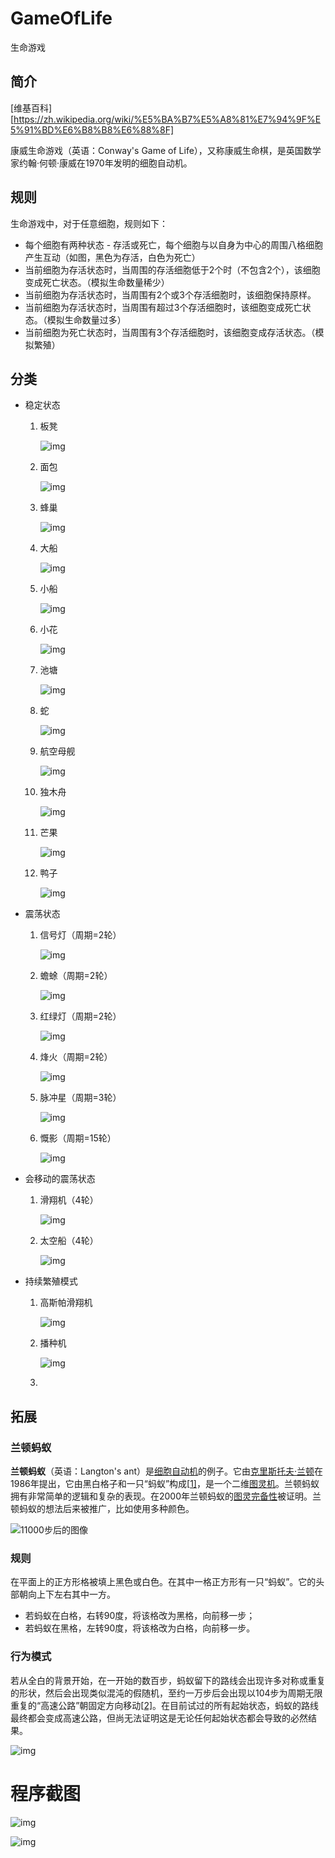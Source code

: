 # GameOfLife
生命游戏

## 简介

[维基百科][https://zh.wikipedia.org/wiki/%E5%BA%B7%E5%A8%81%E7%94%9F%E5%91%BD%E6%B8%B8%E6%88%8F]

康威生命游戏（英语：Conway's Game of Life），又称康威生命棋，是英国数学家约翰·何顿·康威在1970年发明的细胞自动机。



## 规则

生命游戏中，对于任意细胞，规则如下：

- 每个细胞有两种状态 - 存活或死亡，每个细胞与以自身为中心的周围八格细胞产生互动（如图，黑色为存活，白色为死亡）
- 当前细胞为存活状态时，当周围的存活细胞低于2个时（不包含2个），该细胞变成死亡状态。（模拟生命数量稀少）
- 当前细胞为存活状态时，当周围有2个或3个存活细胞时，该细胞保持原样。
- 当前细胞为存活状态时，当周围有超过3个存活细胞时，该细胞变成死亡状态。（模拟生命数量过多）
- 当前细胞为死亡状态时，当周围有3个存活细胞时，该细胞变成存活状态。（模拟繁殖）



## 分类

- 稳定状态

  1. 板凳

     ![img](.\screenshot\180px-Game_of_life_block.dvg.png)

  2. 面包

     ![img](./screenshot/180px-Game_of_life_loaf.svg.png)

  3. 蜂巢

     ![img](screenshot\180px-Game_of_life_loaf.svg.png)

  4. 大船

     ![img](screenshot\180px-Game_of_life_5x5_ship.svg.png)

  5. 小船

     ![img](screenshot\180px-Game_of_life_boat.svg.png)

  6. 小花

     ![img](screenshot\Game_of_life_flower.svg.png)

  7. 池塘

     ![img](screenshot\180px-Game_of_life_6x6_pond.svg.png)

  8. 蛇

     ![img](screenshot\Conways_game_of_life_snake.png)

  9. 航空母舰

     ![img](screenshot\Conways_game_of_life_aircraft_carrier.png)

  10. 独木舟

      ![img](screenshot\Conways_game_of_life_canoe.png)

  11. 芒果

      ![img](screenshot\Conways_game_of_life_mango.png)

  12. 鸭子

      ![img](screenshot\Conways_game_of_life_duck.png)

- 震荡状态

  1. 信号灯（周期=2轮）

     ![img](screenshot\Game_of_life_blinker.gif)

  2. 蟾蜍（周期=2轮）

     ![img](screenshot\Game_of_life_toad.gif)

  3. 红绿灯（周期=2轮）

     ![img](screenshot\180px-TrafficLight.gif)

  4. 烽火（周期=2轮）

     ![img](screenshot\Game_of_life_beacon.gif)

  5. 脉冲星（周期=3轮）

     ![img](screenshot\Game_of_life_pulsar.gif)

  6. 慨影（周期=15轮）

     ![img](screenshot\I-Column.gif)

- 会移动的震荡状态

  1. 滑翔机（4轮）

     ![img](screenshot\Game_of_life_animated_glider.gif)

  2. 太空船（4轮）

     ![img](screenshot\Game_of_life_animated_LWSS.gif)

- 持续繁殖模式

  1. 高斯帕滑翔机

     ![img](screenshot\Gospers_glider_gun.gif)

  2. 播种机

     ![img](screenshot\Conways_game_of_life_breeder_animation.gif)

  3. 



## 拓展

### 兰顿蚂蚁

**兰顿蚂蚁**（英语：Langton's ant）是[细胞自动机](https://zh.wikipedia.org/wiki/細胞自動機)的例子。它由[克里斯托夫·兰顿](https://zh.wikipedia.org/w/index.php?title=克里斯托夫·兰顿&action=edit&redlink=1)在1986年提出，它由黑白格子和一只“蚂蚁”构成[[1\]](https://zh.wikipedia.org/wiki/兰顿蚂蚁#cite_note-1)，是一个二维[图灵机](https://zh.wikipedia.org/wiki/图灵机)。兰顿蚂蚁拥有非常简单的逻辑和复杂的表现。在2000年兰顿蚂蚁的[图灵完备性](https://zh.wikipedia.org/wiki/圖靈完備性)被证明。兰顿蚂蚁的想法后来被推广，比如使用多种颜色。



![11000步后的图像](screenshot\LangtonsAnt.png)

### 规则

在平面上的正方形格被填上黑色或白色。在其中一格正方形有一只“蚂蚁”。它的头部朝向上下左右其中一方。

- 若蚂蚁在白格，右转90度，将该格改为黑格，向前移一步；
- 若蚂蚁在黑格，左转90度，将该格改为白格，向前移一步。



### 行为模式

若从全白的背景开始，在一开始的数百步，蚂蚁留下的路线会出现许多对称或重复的形状，然后会出现类似混沌的假随机，至约一万步后会出现以104步为周期无限重复的“高速公路”朝固定方向移动[[2\]](https://zh.wikipedia.org/wiki/兰顿蚂蚁#cite_note-2)。在目前试过的所有起始状态，蚂蚁的路线最终都会变成高速公路，但尚无法证明这是无论任何起始状态都会导致的必然结果。

![img](screenshot\LangtonsAntAnimated.gif)



# 程序截图

![img](screenshot/mainpage.png)

![img](screenshot/高斯帕滑翔机.gif)
